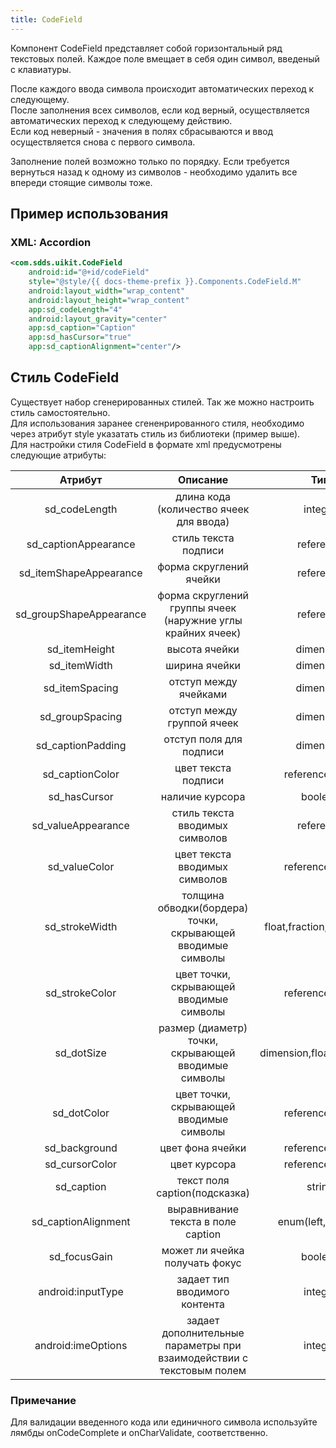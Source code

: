 ```yaml
---
title: CodeField
---
```

Компонент CodeField представляет собой горизонтальный ряд текстовых полей. Каждое поле вмещает в себя один символ, введеный с клавиатуры.

После каждого ввода символа происходит автоматических переход к следующему.  
После заполнения всех символов, если код верный, осуществляется автоматических переход к следующему действию.  
Если код неверный - значения в полях сбрасываются и ввод осуществляется снова с первого символа.

Заполнение полей возможно только по порядку. Если требуется вернуться назад к одному из символов - необходимо удалить все впереди стоящие символы тоже.  

## Пример использования

### XML: Accordion

```xml
<com.sdds.uikit.CodeField
    android:id="@+id/codeField"
    style="@style/{{ docs-theme-prefix }}.Components.CodeField.M"
    android:layout_width="wrap_content"
    android:layout_height="wrap_content" 
    app:sd_codeLength="4"
    android:layout_gravity="center"
    app:sd_caption="Caption"
    app:sd_hasCursor="true"
    app:sd_captionAlignment="center"/>
```

## Стиль CodeField

Существует набор сгенерированных стилей. Так же можно настроить стиль самостоятельно.  
Для использования заранее сгененрированного стиля, необходимо через атрибут style указатать стиль из библиотеки (пример выше).  
Для настройки стиля CodeField в формате xml предусмотрены следующие атрибуты:

| Атрибут | Описание | Тип |
|:-------:|:--------:|:---:|
|sd_codeLength|длина кода (количество ячеек для ввода)|integer|
|sd_captionAppearance|стиль текста подписи|reference|
|sd_itemShapeAppearance|форма скруглений ячейки|reference|
|sd_groupShapeAppearance|форма скруглений группы ячеек (наружние углы крайних ячеек)|reference|
|sd_itemHeight|высота ячейки|dimension|
|sd_itemWidth|ширина ячейки|dimension|
|sd_itemSpacing|отступ между ячейками|dimension|
|sd_groupSpacing|отступ между группой ячеек|dimension|
|sd_captionPadding|отступ поля для подписи|dimension|
|sd_captionColor|цвет текста подписи|reference,color|
|sd_hasCursor|наличие курсора|boolean|
|sd_valueAppearance|стиль текста вводимых символов|reference|
|sd_valueColor|цвет текста вводимых символов|reference,color|
|sd_strokeWidth|толщина обводки(бордера) точки, скрывающей вводимые символы|float,fraction,dimension|
|sd_strokeColor|цвет точки, скрывающей вводимые символы|reference,color|
|sd_dotSize|размер (диаметр) точки, скрывающей вводимые символы|dimension,float,reference|
|sd_dotColor|цвет точки, скрывающей вводимые символы|reference,color|
|sd_background|цвет фона ячейки|reference,color|
|sd_cursorColor|цвет курсора|reference,color|
|sd_caption|текст поля caption(подсказка)|string|
|sd_captionAlignment|выравнивание текста в поле caption|enum(left, center)|
|sd_focusGain|может ли ячейка получать фокус|boolean|
|android:inputType|задает тип вводимого контента|integer|
|android:imeOptions|задает дополнительные параметры при взаимодействии с текстовым полем|integer|

### Примечание

Для валидации введенного кода или единичного символа используйте лямбды onCodeComplete и onCharValidate, соответственно.
